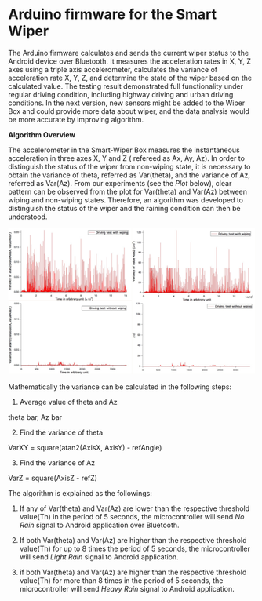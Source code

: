 **Arduino firmware for the Smart Wiper**
===================================

The Arduino firmware calculates and sends the current wiper status to the Android device over Bluetooth. It measures the acceleration rates in X, Y, Z axes using a triple axis accelerometer, calculates the variance of acceleration rate X, Y, Z, and determine the state of the wiper based on the calculated value. The testing result demonstrated full functionality under regular driving condition, including highway driving and urban driving conditions. In the next version, new sensors might be added to the Wiper Box and could provide more data about wiper, and the data analysis would be more accurate by improving algorithm. 

**Algorithm Overview**

The accelerometer in the Smart-Wiper Box measures the instantaneous acceleration in three axes X, Y and Z ( refereed as Ax, Ay, Az). In order to distinguish the status of the wiper from non-wiping state, it is necessary to obtain the variance of theta, referred as Var(theta), and the variance of Az, referred as Var(Az). From our experiments (see the *Plot* below), clear pattern can be observed from the plot for Var(theta) and Var(Az) between wiping and non-wiping states. Therefore, an algorithm was developed to distinguish the status of the wiper and the raining condition can then be understood.

![Wiping Waves](https://github.com/openxc/smart-wiper/raw/master/Arduino/Docs/wipingwaves.jpg)

Mathematically the variance can be calculated in the following steps: 

1. Average value of theta and Az

theta bar, Az bar

2. Find the variance of theta

VarXY = square(atan2(AxisX, AxisY) - refAngle)

3. Find the variance of Az

VarZ = square(AxisZ - refZ) 

The algorithm is explained as the followings: 

1. If any of Var(theta) and Var(Az) are lower than the respective threshold value(Th) in the period of 5 seconds, the microcontroller will send *No Rain* signal to Android application over Bluetooth.

2. If both Var(theta) and Var(Az) are higher than the respective threshold value(Th) for up to 8 times the period of 5 seconds, the microcontroller will send *Light Rain* signal to Android application. 
 
3. if both Var(theta) and Var(Az) are higher than the respective threshold value(Th) for more than 8 times in the period of 5 seconds, the microcontroller will send *Heavy Rain* signal to Android application. 


